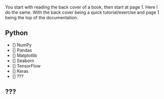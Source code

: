 You start with reading the back cover of a book, then start at page 1. Here I do the same. With the back cover being a quick tutorial/exercise and page 1 being the top of the documentation.

## Python
- [] NumPy
- [] Pandas
- [] Matplotlib
- [] Seaborn
- [] TensorFlow
- [] Keras
- [] ???

## ???
